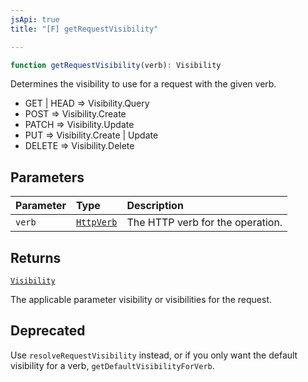```yaml
---
jsApi: true
title: "[F] getRequestVisibility"

---
```

```ts
function getRequestVisibility(verb): Visibility
```

Determines the visibility to use for a request with the given verb.

- GET | HEAD => Visibility.Query
- POST => Visibility.Create
- PATCH => Visibility.Update
- PUT => Visibility.Create | Update
- DELETE => Visibility.Delete

## Parameters

| Parameter | Type | Description |
| :------ | :------ | :------ |
| `verb` | [`HttpVerb`](../type-aliases/HttpVerb.md) | The HTTP verb for the operation. |

## Returns

[`Visibility`](../enumerations/Visibility.md)

The applicable parameter visibility or visibilities for the request.

## Deprecated

Use `resolveRequestVisibility` instead, or if you only want the default visibility for a verb, `getDefaultVisibilityForVerb`.
